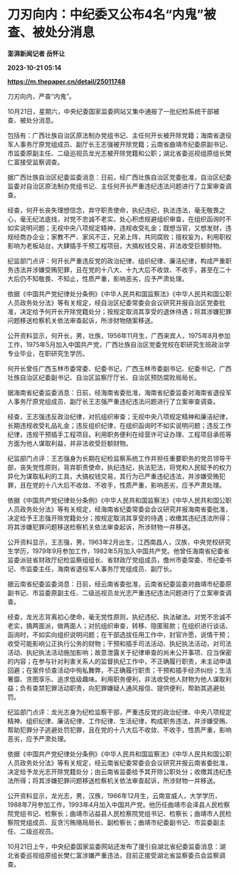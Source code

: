 # 刀刃向内：中纪委又公布4名“内鬼”被查、被处分消息
**澎湃新闻记者 岳怀让**

**2023-10-21 05:14**

**https://m.thepaper.cn/detail/25011748**

刀刃向内，严查“内鬼”。

10月21日，星期六，中央纪委国家监委网站又集中通报了一批纪检系统干部被查、被处分消息。

包括有：广西壮族自治区原法制办党组书记、主任何开长被开除党籍；海南省退役军人事务厅原党组成员、副厅长王志强被开除党籍；云南省曲靖市纪委原副书记、市监委原副主任、二级巡视员龙光志被开除党籍和公职；湖北省委巡视组原组长樊仁富接受监察调查。

据广西壮族自治区纪委监委消息：日前，经广西壮族自治区党委批准，自治区纪委监委对自治区原法制办党组书记、主任何开长严重违纪违法问题进行了立案审查调查。

经查，何开长丧失理想信念，弃守职责使命，执纪违纪，执法违法，毫无敬畏之心，毫无纪法底线，对党不忠诚不老实，处心积虑规避组织审查，在组织函询时不如实说明问题；无视中央八项规定精神，违规收受礼金；既想当官，又想发财，违规经商办企业；家教不严、家风不正，兄弟上阵，共同腐败；擅权妄为，利用职权影响为老板站台，大肆插手干预工程项目，大搞权钱交易，非法收受巨额财物。

纪监部门点评：何开长严重违反党的政治纪律、组织纪律、廉洁纪律，构成严重职务违法并涉嫌受贿犯罪，且在党的十八大、十九大后不收敛、不收手，甚至在二十大后仍不知敬畏、不知止，性质严重，影响恶劣，应予严肃处理。

依据《中国共产党纪律处分条例》《中华人民共和国监察法》《中华人民共和国公职人员政务处分法》等有关规定，经自治区纪委常委会会议研究并报自治区党委批准，决定给予何开长开除党籍处分；按规定取消其享受的退休待遇；将其涉嫌犯罪问题移送检察机关依法审查起诉，所涉财物随案移送。

公开资料显示，何开长，男，壮族，1956年11月生，广西来宾人，1975年8月参加工作，1975年5月加入中国共产党，广西壮族自治区党委党校在职研究生班政治学专业毕业，在职研究生学历。

何开长曾任广西玉林市委常委、纪委书记，广西玉林市委副书记、纪委书记，广西壮族自治区纪委副书记、自治区监察厅厅长、自治区预防腐败局局长。

据海南省纪委监委消息：日前，经海南省委批准，海南省纪委监委对海南省退役军人事务厅原党组成员、副厅长王志强严重违纪违法问题进行了立案审查调查。

经查，王志强违反政治纪律，对抗组织审查；无视中央八项规定精神和廉洁纪律，长期违规收受礼品礼金；违反组织纪律，在组织函询时不如实说明问题；违反工作纪律，违规干预插手工程项目。利用职务便利在经营许可证办理、工程项目承揽等方面为他人谋取利益，并非法收受巨额财物。

纪监部门点评：王志强身为长期在纪检监察系统工作并担任重要职务的党员领导干部，丧失党性原则，背弃职责使命，执纪违纪，执法犯法，将党和人民赋予的权力异化为谋取私利的工具，大搞权钱交易，其行为已严重违纪违法，并涉嫌受贿犯罪，且在党的十八大后不收敛、不收手，性质严重，影响恶劣，应予严肃处理。

依据《中国共产党纪律处分条例》《中华人民共和国监察法》《中华人民共和国公职人员政务处分法》等有关规定，经海南省纪委常委会会议研究并报海南省委批准，决定给予王志强开除党籍处分；按规定取消其享受的待遇；收缴其违纪违法所得；将其涉嫌犯罪问题移送检察机关依法审查起诉，所涉财物一并移送。

公开资料显示，王志强，男，1963年2月出生，江西南昌人，汉族，中央党校研究生学历，1979年9月参加工作，1982年5月加入中国共产党。他曾任海南省纪委省监委派驻省财政厅纪检监察组组长、省财政厅党组成员，儋州市委常委、市纪委书记、市监委主任，海南省退役军人事务厅党组成员、副厅长。

据云南省纪委监委消息：日前，经云南省委批准，云南省纪委监委对曲靖市纪委原副书记、市监委原副主任、二级巡视员龙光志严重违纪违法问题进行了立案审查调查。

经查，龙光志背离初心使命，毫无党性原则，执纪违纪、执法破法。对党不忠诚不老实，搞两面派，做两面人；对抗组织审查，转移、隐匿赃款；在组织进行谈话、函询时，不如实向组织说明问题；在干部选拔任用工作中，封官许愿，说情干预；收受可能影响公正执行公务的财物；干预和插手司法活动、执纪执法活动，对司法活动、执纪执法活动施加影响；故意泄露关于纪律审查的尚未公开事项、应当保密的内容；在参与针对利害关系人的监督执纪工作中，不正确履行职责，未主动申请回避；在案件侦查活动中徇私舞弊，不正确履行职责；干预和插手经济纠纷；生活奢靡、贪图享乐、追求低级趣味。利用职务便利，非法收受他人财物为他人谋取利益；负有查禁犯罪活动职责，向犯罪嫌疑人通风报信、提供便利，帮助其逃避处罚。

纪监部门点评：龙光志身为纪检监察干部，严重违反党的政治纪律、中央八项规定精神、组织纪律、廉洁纪律、工作纪律、生活纪律，构成职务违法，并涉嫌受贿、帮助犯罪分子逃避处罚犯罪，且在党的十八大后不收敛、不收手，性质严重，影响恶劣，应予严肃处理。

依据《中国共产党纪律处分条例》《中华人民共和国监察法》《中华人民共和国公职人员政务处分法》等有关规定，经云南省纪委常委会会议研究并报云南省委批准，决定给予龙光志开除党籍处分；由云南省监委给予其开除公职处分；收缴其违纪违法所得；将其涉嫌犯罪问题移送检察机关依法审查起诉，所涉财物一并移送。

公开资料显示，龙光志，男，汉族，1966年12月生，云南宣威人，大学学历，1988年7月参加工作，1993年4月加入中国共产党。他历任曲靖市会泽县人民检察院党组书记、检察长；曲靖市沾益县人民检察院党组书记、检察长；曲靖市人民检察院党组成员、反贪污贿赂局局长、副检察长；曲靖市纪委副书记、市监委副主任、二级巡视员。

10月21日上午，中央纪委国家监委网站还发布了援引自湖北省纪委监委消息：湖北省委巡视组原组长樊仁富涉嫌严重违法，目前正接受湖北省监察委员会监察调查。